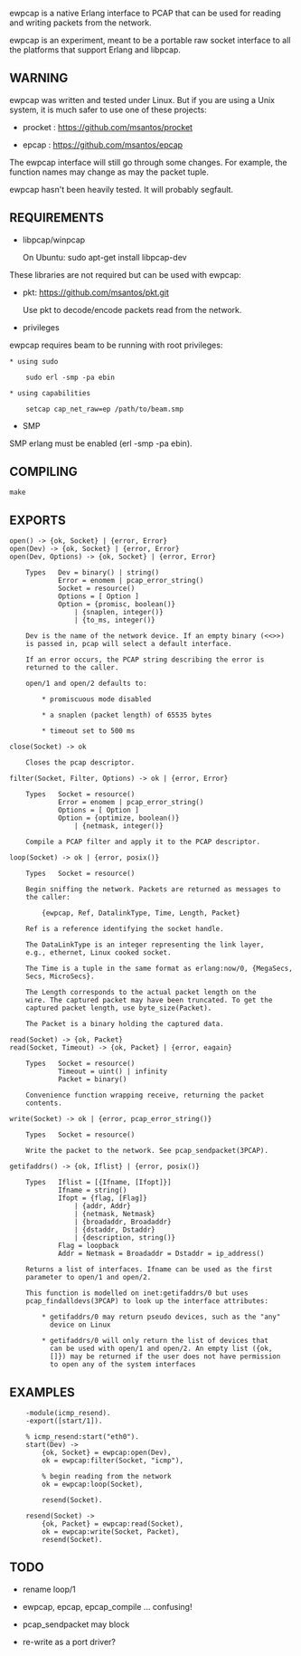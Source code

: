 ewpcap is a native Erlang interface to PCAP that can be used for reading
and writing packets from the network.

ewpcap is an experiment, meant to be a portable raw socket interface to
all the platforms that support Erlang and libpcap.

## WARNING

ewpcap was written and tested under Linux. But if you are using a
Unix system, it is much safer to use one of these projects:

* procket : https://github.com/msantos/procket

* epcap : https://github.com/msantos/epcap

The ewpcap interface will still go through some changes. For example,
the function names may change as may the packet tuple.

ewpcap hasn't been heavily tested. It will probably segfault.


## REQUIREMENTS

* libpcap/winpcap

  On Ubuntu: sudo apt-get install libpcap-dev

These libraries are not required but can be used with ewpcap:

* pkt: https://github.com/msantos/pkt.git

  Use pkt to decode/encode packets read from the network.

* privileges

ewpcap requires beam to be running with root privileges:

    * using sudo

        sudo erl -smp -pa ebin

    * using capabilities

        setcap cap_net_raw=ep /path/to/beam.smp

* SMP

SMP erlang must be enabled (erl -smp -pa ebin).


## COMPILING

    make


## EXPORTS

    open() -> {ok, Socket} | {error, Error}
    open(Dev) -> {ok, Socket} | {error, Error}
    open(Dev, Options) -> {ok, Socket} | {error, Error}
    
        Types   Dev = binary() | string()
                Error = enomem | pcap_error_string()
                Socket = resource()
                Options = [ Option ]
                Option = {promisc, boolean()}
                    | {snaplen, integer()}
                    | {to_ms, integer()}

        Dev is the name of the network device. If an empty binary (<<>>)
        is passed in, pcap will select a default interface.

        If an error occurs, the PCAP string describing the error is
        returned to the caller.

        open/1 and open/2 defaults to:

            * promiscuous mode disabled

            * a snaplen (packet length) of 65535 bytes

            * timeout set to 500 ms

    close(Socket) -> ok

        Closes the pcap descriptor.

    filter(Socket, Filter, Options) -> ok | {error, Error}

        Types   Socket = resource()
                Error = enomem | pcap_error_string()
                Options = [ Option ]
                Option = {optimize, boolean()}
                    | {netmask, integer()}

        Compile a PCAP filter and apply it to the PCAP descriptor.

    loop(Socket) -> ok | {error, posix()}

        Types   Socket = resource()

        Begin sniffing the network. Packets are returned as messages to
        the caller:

            {ewpcap, Ref, DatalinkType, Time, Length, Packet}

        Ref is a reference identifying the socket handle.

        The DataLinkType is an integer representing the link layer,
        e.g., ethernet, Linux cooked socket.

        The Time is a tuple in the same format as erlang:now/0, {MegaSecs,
        Secs, MicroSecs}.

        The Length corresponds to the actual packet length on the
        wire. The captured packet may have been truncated. To get the
        captured packet length, use byte_size(Packet).

        The Packet is a binary holding the captured data.

    read(Socket) -> {ok, Packet}
    read(Socket, Timeout) -> {ok, Packet} | {error, eagain}

        Types   Socket = resource()
                Timeout = uint() | infinity
                Packet = binary()

        Convenience function wrapping receive, returning the packet
        contents.

    write(Socket) -> ok | {error, pcap_error_string()}

        Types   Socket = resource()

        Write the packet to the network. See pcap_sendpacket(3PCAP).

    getifaddrs() -> {ok, Iflist} | {error, posix()}

        Types   Iflist = [{Ifname, [Ifopt]}]
                Ifname = string()
                Ifopt = {flag, [Flag]}
                    | {addr, Addr}
                    | {netmask, Netmask}
                    | {broadaddr, Broadaddr}
                    | {dstaddr, Dstaddr}
                    | {description, string()}
                Flag = loopback
                Addr = Netmask = Broadaddr = Dstaddr = ip_address()

        Returns a list of interfaces. Ifname can be used as the first
        parameter to open/1 and open/2.

        This function is modelled on inet:getifaddrs/0 but uses
        pcap_findalldevs(3PCAP) to look up the interface attributes:

            * getifaddrs/0 may return pseudo devices, such as the "any"
              device on Linux

            * getifaddrs/0 will only return the list of devices that
              can be used with open/1 and open/2. An empty list ({ok,
              []}) may be returned if the user does not have permission
              to open any of the system interfaces

## EXAMPLES

        -module(icmp_resend).
        -export([start/1]).

        % icmp_resend:start("eth0").
        start(Dev) ->
            {ok, Socket} = ewpcap:open(Dev),
            ok = ewpcap:filter(Socket, "icmp"),

            % begin reading from the network
            ok = ewpcap:loop(Socket),

            resend(Socket).

        resend(Socket) ->
            {ok, Packet} = ewpcap:read(Socket),
            ok = ewpcap:write(Socket, Packet),
            resend(Socket).

## TODO

* rename loop/1

* ewpcap, epcap, epcap\_compile ... confusing!

* pcap\_sendpacket may block

* re-write as a port driver?
